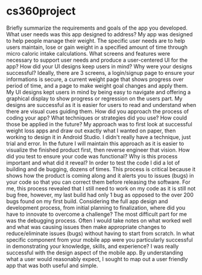 # cs360project
Briefly summarize the requirements and goals of the app you developed. What user needs was this app designed to address? My app was designed to help people manage their weight. 
The specific user needs are to help users maintain, lose or gain weight in a specified amount of time through micro caloric intake calculations.
What screens and features were necessary to support user needs and produce a user-centered UI for the app? How did your UI designs keep users in mind? Why were your designs successful? 
Ideally, there are 3 screens, a login/signup page to ensure your informations is secure, a current weight page that shows progress over period of time, and a page to make weight goal changes and apply them. My UI designs kept users in mind by being easy to navigate and offering a graphical display to show progress or regression on the users part. My designs are successful as it is easier for users to read and understand when there are visual cues guiding them.
How did you approach the process of coding your app? What techniques or strategies did you use? How could those be applied in the future?
My approach was to first look at successful weight loss apps and draw out exactly what I wanted on paper, then working to design it in Android Studio. I didn't really have a technique, just trial and error. In the future I will maintain this approach as it is easier to visualize the finished product first, then reverse engineer that vision.
How did you test to ensure your code was functional? Why is this process important and what did it reveal?
In order to test the code I did a lot of building and de bugging, dozens of times. This process is critical because it shows how the product is coming along and it alerts you to issues (bugs) in your code so that you can correct them before releasing the software. For me, this process revealed that I still need to work on my code as it is still not bug free, however, my last build had only 1 bug as opposed to the over 200 bugs found on my first build.
Considering the full app design and development process, from initial planning to finalization, where did you have to innovate to overcome a challenge?
The most difficult part for me was the debugging process. Often I would take notes on what worked well and what was causing issues then make appropriate changes to reduce/eliminate issues (bugs) without having to start from scratch.
In what specific component from your mobile app were you particularly successful in demonstrating your knowledge, skills, and experience?
I was really successful with the design aspect of the mobile app. By understanding what a user would reasonably expect, I sought to map out a user friendly app that was both useful and simple. 
